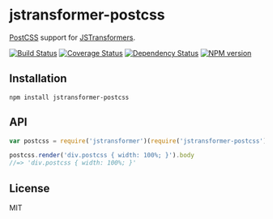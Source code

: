 # jstransformer-postcss

[PostCSS](https://github.com/postcss/postcss) support for [JSTransformers](http://github.com/jstransformers).

[![Build Status](https://img.shields.io/travis/jstransformers/jstransformer-postcss/master.svg)](https://travis-ci.org/jstransformers/jstransformer-postcss)
[![Coverage Status](https://img.shields.io/coveralls/jstransformers/jstransformer-postcss/master.svg)](https://coveralls.io/r/jstransformers/jstransformer-postcss?branch=master)
[![Dependency Status](https://img.shields.io/david/jstransformers/jstransformer-postcss/master.svg)](http://david-dm.org/jstransformers/jstransformer-postcss)
[![NPM version](https://img.shields.io/npm/v/jstransformer-postcss.svg)](https://www.npmjs.org/package/jstransformer-postcss)

## Installation

    npm install jstransformer-postcss

## API

```js
var postcss = require('jstransformer')(require('jstransformer-postcss'))

postcss.render('div.postcss { width: 100%; }').body
//=> 'div.postcss { width: 100%; }'
```

## License

MIT
